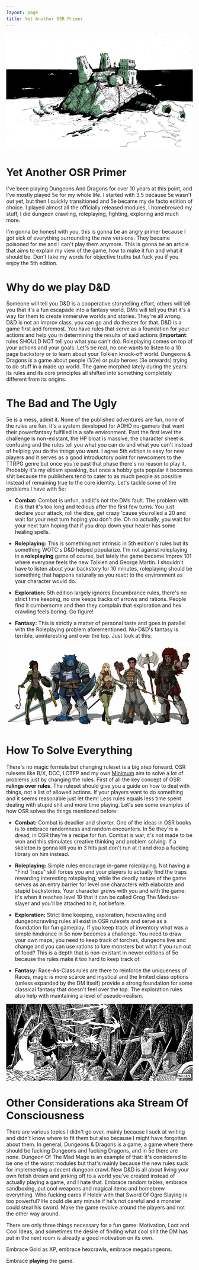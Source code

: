 ```yaml
---
layout: page
title: Yet Another OSR Primer
---
```


![Header](/images/osr_header.jfif)

# Yet Another OSR Primer
I've been playing Dungeons And Dragons for over 10 years at this point, and I've mostly played 5e for my whole life. I started with 3.5 because 5e wasn't out yet, but then I quickly transitioned and 5e became my de facto edition of choice. I played almost all the officially released modules, I homebrewed my stuff, I did dungeon crawling, roleplaying, fighting, exploring and much more. 

I'm gonna be honest with you, this is gonna be an angry primer because I got sick of everything surrounding the new versions. They became poisoned for me and I can't play them anymore. This is gonna be an article that aims to explain my view of the game, how to make it fun and what it should be. Don't take my words for objective truths but fuck you if you enjoy the 5th edition.

# Why do we play D&D
Someone will tell you D&D is a cooperative storytelling effort, others will tell you that it's a fun escapade into a fantasy world, DMs will tell you that it's a way for them to create immersive worlds and stories. They're all wrong. D&D is not an improv class, you can go and do theater for that. D&D is a game first and foremost. You have rules that serve as a foundation for your actions and help you in determining the results of said actions (**Important**: rules SHOULD NOT tell you what you can't do). Roleplaying comes on top of your actions and your goals. Let's be real, no one wants to listen to a 10 page backstory or to learn about your Tolkien knock-off world. Dungeons & Dragons is a game about people (1/2e) or pulp heroes (3e onwards) trying to do stuff in a made up world. The game morphed lately during the years: its rules and its core principles all shifted into something completely different from its origins.

# The Bad and The Ugly
5e is a mess, admit it. None of the published adventures are fun, none of the rules are fun. It's a system developed for ADHD nu-gamers that want their powerfantasy fulfilled in a safe environment. Past the first level the challenge is non-existant, the HP bloat is massive, the character sheet is confusing and the rules tell you what you can do and what you can't instead of helping you do the things you want. I agree 5th edition is easy for new players and it serves as a good introductory point for newcomers to the TTRPG genre but once you're past that phase there's no reason to play it. Probably it's my elitism speaking, but once a hobby gets popular it becomes shit because the publishers tend to cater to as much people as possible instead of remaining true to the core identity. Let's tackle some of the problems I have with 5e:

* **Combat:** Combat is unfun, and it's not the DMs fault. The problem with it is that it's too long and tedious after the first few turns. You just declare your attack, roll the dice, get crazy 'cause you rolled a 20 and wait for your next turn hoping you don't die. Oh no actually, you wait for your next turn hoping that if you drop down your healer has some healing spells.

* **Roleplaying:** This is something not intrinsic in 5th edition's rules but its something WOTC's D&D helped popularize. I'm not against roleplaying in a **roleplaying** game of course, but lately the game became Improv 101 where everyone feels the new Tolkien and George Martin. I shouldn't have to listen about your backstory for 10 minutes, roleplaying should be something that happens naturally as you react to the environment as your character would do.

* **Exploration:** 5th edition largely ignores Encumbrance rules, there's no strict time keeping, no one keeps tracks of arrows and rations. People find it cumbersome and then they complain that exploration and hex crawling feels boring. Go figure!

* **Fantasy:** This is strictly a matter of personal taste and goes in parallel with the Roleplaying problem aforementioned. Nu-D&D's fantasy is terrible, uninteresting and over the top. Just look at this: 

![Party](/images/party.jfif)

# How To Solve Everything
There's no magic formula but changing ruleset is a big step forward. OSR rulesets like B/X, DCC, LOTFP and my own [Minimum](https://www.drivethrurpg.com/product/332306/minimum) aim to solve a lot of problems just by changing the rules. First of all the key concept of OSR: **rulings over rules**. The ruleset should give you a guide on how to deal with things, not a list of allowed actions. If your players want to do something and it seems reasonable just let them! Less rules equals less time spent dealing with stupid shit and more time playing. Let's see some examples of how OSR solves the things mentioned before:

* **Combat:** Combat is deadlier and shorter. One of the ideas in OSR books is to embrace randomness and random encounters. In 5e they're a dread, in OSR they're a recipe for fun. Combat is war, it's not made to be won and this stimulates creative thinking and problem solving. If a skeleton is gonna kill you in 3 hits just don't run at it and drop a fucking library on him instead. 

* **Roleplaying:** Simple rules encourage in-game roleplaying. Not having a "Find Traps" skill forces you and your players to actually find the traps rewarding interesting roleplaying, while the deadly nature of the game serves as an entry barrier for level one characters with elaborate and stupid backstories. Your character grows with you and with the game: it's when it reaches level 10 that it can be called Grog The Medusa-slayer and you'll be attached to it, not before.

* **Exploration:** Strict time keeping, exploration, hexcrawling and dungeoncrawling rules all exist in OSR rulesets and serve as a foundation for fun gameplay. If you keep track of inventory what was a simple hindrance in 5e now becomes a challenge. You need to draw your own maps, you need to keep track of torches, dungeons live and change and you can use rations to lure monsters but what if you run out of food? This is a depth that is non-existant in newer editions of 5e because the rules make it too hard to keep track of.

* **Fantasy:** Race-As-Class rules are there to reinforce the uniqueness of Races, magic is more scarce and mystical and the limited class options (unless expanded by the DM itself) provide a strong foundation for some classical fantasy that doesn't feel over the top. The exploration rules also help with maintaining a level of pseudo-realism. 

![Party](/images/wizard.jpg)

# Other Considerations aka Stream Of Consciousness
There are various topics I didn't go over, mainly because I suck at writing and didn't know where to fit them but also because I might have forgotten about them. In general, Dungeons & Dragons is a game, a game where there should be fucking Dungeons and fucking Dragons, and in 5e there are none. Dungeon Of The Mad Mage is an example of that: it's considered to be one of the worst modules but that's mainly because the new rules suck for implementing a decent dungeon crawl. New D&D is all about living your own fetish dream and jerking off to a world you've created instead of actually playing a game, and I hate that. Embrace random tables, embrace sandboxing, put cool weapons and magical items and homebrew everything. Who fucking cares if Holdir with that Sword Of Ogre Slaying is too powerful? He could die any minute if he's not careful and a monster could steal his sword. Make the game revolve around the players and not the other way around.

There are only three things necessary for a fun game: Motivation, Loot and Cool Ideas, and sometimes the desire of finding what cool shit the DM has put in the next room is already a good motivation on its own. 

Embrace Gold as XP, embrace hexcrawls, embrace megadungeons.

Embrace **playing** the game.
